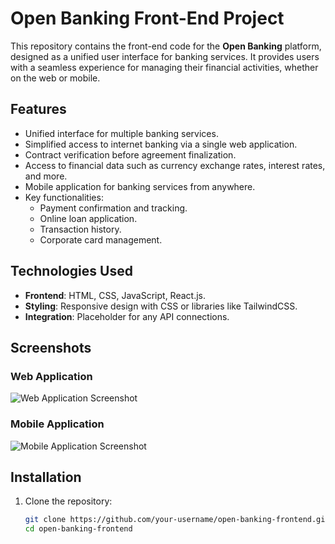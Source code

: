 # Open Banking Front-End Project

This repository contains the front-end code for the **Open Banking** platform, designed as a unified user interface for banking services. It provides users with a seamless experience for managing their financial activities, whether on the web or mobile.

## Features

-   Unified interface for multiple banking services.
-   Simplified access to internet banking via a single web application.
-   Contract verification before agreement finalization.
-   Access to financial data such as currency exchange rates, interest rates, and more.
-   Mobile application for banking services from anywhere.
-   Key functionalities:
    -   Payment confirmation and tracking.
    -   Online loan application.
    -   Transaction history.
    -   Corporate card management.

## Technologies Used

-   **Frontend**: HTML, CSS, JavaScript, React.js.
-   **Styling**: Responsive design with CSS or libraries like TailwindCSS.
-   **Integration**: Placeholder for any API connections.

## Screenshots

### Web Application

![Web Application Screenshot](path-to-web-screenshot)

### Mobile Application

![Mobile Application Screenshot](path-to-mobile-screenshot)

## Installation

1. Clone the repository:
    ```bash
    git clone https://github.com/your-username/open-banking-frontend.git
    cd open-banking-frontend
    ```
